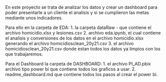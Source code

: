 En este proyecto se trata de analizar los datos y crear un dashboard para poder presentarle a un cliente el analisis y si se cumplieron las metas mediante unos indicadores.

Para ello en la carpeta de EDA:
    1. la carpeta dataRaw - que contiene el archivo homicidio.xlsx y lesiones.csv
    2. archivo eda.ipynb, el cual contiene el analisis y conversiones de los datos en el archivo homicidio.xlsx generando el archivo homicidiosclean_20y21.csv
    3. el archivo homicidiosclean_20y21.csv donde estan todos los datos ya limpios con los que trabajaremos.

Para el Dashboard la carpeta de DASHBOARD:
    1. el archivo PI_AD.pbix archivo tipo power bi que contiene todos los graficos a usar.
    2. readme_dashboard.md que contiene todos los pasos al crear el power bi.


